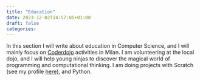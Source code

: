 ```yaml
---
title: "Education"
date: 2023-12-02T14:57:05+01:00
draft: false
categories: 
---
```


In this section I will write about education in Computer Science, and I will mainly focus on [Coderdojo](https://coderdojo.com/en) activities in Milan. I am volunteering at the local dojo, and I will help young ninjas to discover the magical world of programming and computational thinking. I am doing projects with Scratch (see my profile [here](https://scratch.mit.edu/users/alright21/)), and Python.
